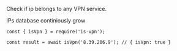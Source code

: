 Check if ip belongs to any VPN service.

IPs database continiously grow

```
const { isVpn } = require('is-vpn');

const result = await isVpn('8.39.206.9'); // { isVpn: true }
```
